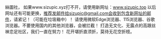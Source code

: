 絲圖社，
如果www.sizupic.xyz打不开，请使用新网址：www.sizupic.top
以后网址还有可能更换，推荐发邮件给sizupic@gmail.com会收到包含新网址的邮件，请紧记！（可能在垃圾箱中）！
请使用微软Edge浏览器、115浏览器、谷歌浏览器。不要使用国内的其他浏览器，会被拦截！
打造无文化、无露点的高跟丝袜恋足社区，我们一直在努力！
花开堪折直须折，莫待无花空折枝。
